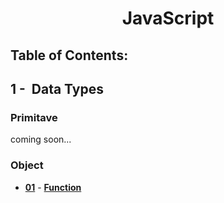 <p align="center">
  <h1 align="center">JavaScript</h1>

## Table of Contents:

## 1 -&nbsp; Data Types

### Primitave
coming soon...

### Object

- **[01](data-type/object/function 'Function')** - **[Function](/data-type/object/function.md)**